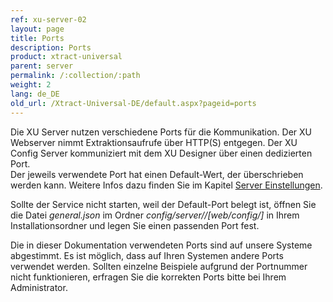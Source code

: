 ```yaml
---
ref: xu-server-02
layout: page
title: Ports
description: Ports
product: xtract-universal
parent: server
permalink: /:collection/:path
weight: 2
lang: de_DE
old_url: /Xtract-Universal-DE/default.aspx?pageid=ports
---
```


Die XU Server nutzen verschiedene Ports für die Kommunikation. Der XU Webserver nimmt Extraktionsaufrufe über HTTP(S) entgegen. Der XU Config Server kommuniziert mit dem XU Designer über einen dedizierten Port. <br>
Der jeweils verwendete Port hat einen Default-Wert, der überschrieben werden kann. Weitere Infos dazu finden Sie im Kapitel [Server Einstellungen](./server_einstellungen_in_xu_3_x).

Sollte der Service nicht starten, weil der Default-Port belegt ist, öffnen Sie die Datei *general.json* im Ordner *config/server//[web/config/]* in Ihrem Installationsordner und legen Sie einen passenden Port fest.

Die in dieser Dokumentation verwendeten Ports sind auf unsere Systeme abgestimmt. Es ist möglich, dass auf Ihren Systemen andere Ports verwendet werden. Sollten einzelne Beispiele aufgrund der Portnummer nicht funktionieren, erfragen Sie die korrekten Ports bitte bei Ihrem Administrator.
